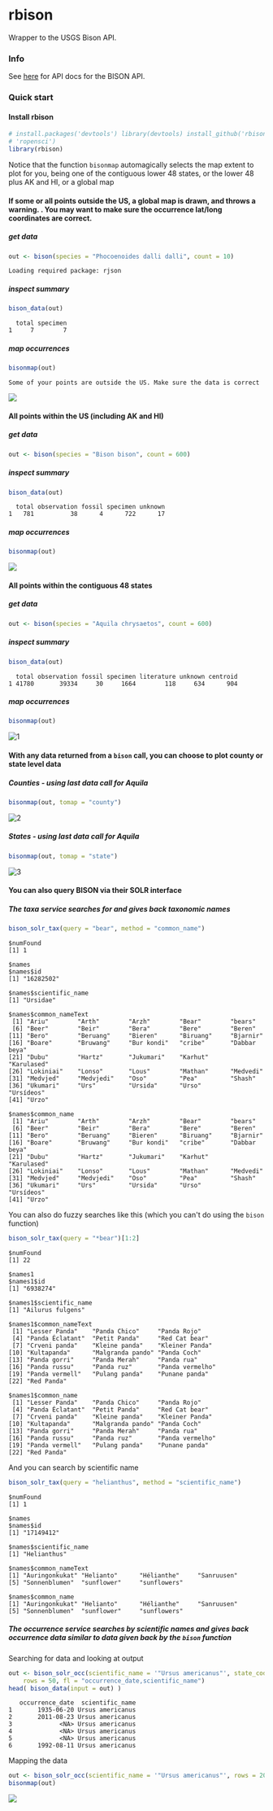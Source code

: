 


rbison
======

Wrapper to the USGS Bison API. 

### Info

See [here](http://bison.usgs.ornl.gov/services.html) for API docs for the BISON API.


### Quick start

#### Install rbison


```r
# install.packages('devtools') library(devtools) install_github('rbison',
# 'ropensci')
library(rbison)
```


Notice that the function `bisonmap` automagically selects the map extent to plot for you, 
being one of the contiguous lower 48 states, or the lower 48 plus AK and HI, or a global map

#### If some or all points outside the US, a global map is drawn, and throws a warning. . You may want to make sure the occurrence lat/long coordinates are correct.
##### get data

```r
out <- bison(species = "Phocoenoides dalli dalli", count = 10)
```

```
Loading required package: rjson
```


##### inspect summary

```r
bison_data(out)
```

```
  total specimen
1     7        7
```


##### map occurrences

```r
bisonmap(out)
```

```
Some of your points are outside the US. Make sure the data is correct
```

![](inst/assets/img/unnamed-chunk-5.png) 



####  All points within the US (including AK and HI)
##### get data

```r
out <- bison(species = "Bison bison", count = 600)
```


##### inspect summary

```r
bison_data(out)
```

```
  total observation fossil specimen unknown
1   781          38      4      722      17
```


##### map occurrences

```r
bisonmap(out)
```

![](inst/assets/img/unnamed-chunk-8.png) 


####  All points within the contiguous 48 states
##### get data

```r
out <- bison(species = "Aquila chrysaetos", count = 600)
```


##### inspect summary

```r
bison_data(out)
```

```
  total observation fossil specimen literature unknown centroid
1 41780       39334     30     1664        118     634      904
```


##### map occurrences

```r
bisonmap(out)
```

![1](inst/assets/img/unnamed-chunk-11.png) 



####  With any data returned from a `bison` call, you can choose to plot county or state level data
##### Counties - using last data call for Aquila 

```r
bisonmap(out, tomap = "county")
```

![2](inst/assets/img/unnamed-chunk-12.png) 


##### States - using last data call for Aquila 

```r
bisonmap(out, tomap = "state")
```

![3](inst/assets/img/unnamed-chunk-13.png) 



####  You can also query BISON via their SOLR interface
##### The taxa service searches for and gives back taxonomic names

```r
bison_solr_tax(query = "bear", method = "common_name")
```

```
$numFound
[1] 1

$names
$names$id
[1] "16282502"

$names$scientific_name
[1] "Ursidae"

$names$common_nameText
 [1] "Ariu"        "Arth"        "Arzh"        "Bear"        "bears"      
 [6] "Beer"        "Beir"        "Bera"        "Bere"        "Beren"      
[11] "Bero"        "Beruang"     "Bieren"      "Biruang"     "Bjarnir"    
[16] "Boare"       "Bruwang"     "Bur kondi"   "cribe"       "Dabbar beya"
[21] "Dubu"        "Hartz"       "Jukumari"    "Karhut"      "Karulased"  
[26] "Lokiniai"    "Lonso"       "Lous"        "Mathan"      "Medvedi"    
[31] "Medvjed"     "Medvjedi"    "Oso"         "Pea"         "Shash"      
[36] "Ukumari"     "Urs"         "Ursida"      "Urso"        "Ursídeos"   
[41] "Urzo"       

$names$common_name
 [1] "Ariu"        "Arth"        "Arzh"        "Bear"        "bears"      
 [6] "Beer"        "Beir"        "Bera"        "Bere"        "Beren"      
[11] "Bero"        "Beruang"     "Bieren"      "Biruang"     "Bjarnir"    
[16] "Boare"       "Bruwang"     "Bur kondi"   "cribe"       "Dabbar beya"
[21] "Dubu"        "Hartz"       "Jukumari"    "Karhut"      "Karulased"  
[26] "Lokiniai"    "Lonso"       "Lous"        "Mathan"      "Medvedi"    
[31] "Medvjed"     "Medvjedi"    "Oso"         "Pea"         "Shash"      
[36] "Ukumari"     "Urs"         "Ursida"      "Urso"        "Ursídeos"   
[41] "Urzo"       
```

You can also do fuzzy searches like this (which you can't do using the `bison` function)

```r
bison_solr_tax(query = "*bear")[1:2]
```

```
$numFound
[1] 22

$names1
$names1$id
[1] "6938274"

$names1$scientific_name
[1] "Ailurus fulgens"

$names1$common_nameText
 [1] "Lesser Panda"    "Panda Chico"     "Panda Rojo"     
 [4] "Panda Éclatant"  "Petit Panda"     "Red Cat bear"   
 [7] "Crveni panda"    "Kleine panda"    "Kleiner Panda"  
[10] "Kultapanda"      "Malgranda pando" "Panda Coch"     
[13] "Panda gorri"     "Panda Merah"     "Panda rua"      
[16] "Panda russu"     "Panda ruz"       "Panda vermelho" 
[19] "Panda vermell"   "Pulang panda"    "Punane panda"   
[22] "Red Panda"      

$names1$common_name
 [1] "Lesser Panda"    "Panda Chico"     "Panda Rojo"     
 [4] "Panda Éclatant"  "Petit Panda"     "Red Cat bear"   
 [7] "Crveni panda"    "Kleine panda"    "Kleiner Panda"  
[10] "Kultapanda"      "Malgranda pando" "Panda Coch"     
[13] "Panda gorri"     "Panda Merah"     "Panda rua"      
[16] "Panda russu"     "Panda ruz"       "Panda vermelho" 
[19] "Panda vermell"   "Pulang panda"    "Punane panda"   
[22] "Red Panda"      
```

And you can search by scientific name

```r
bison_solr_tax(query = "helianthus", method = "scientific_name")
```

```
$numFound
[1] 1

$names
$names$id
[1] "17149412"

$names$scientific_name
[1] "Helianthus"

$names$common_nameText
[1] "Auringonkukat" "Helianto"      "Hélianthe"     "Sanruusen"    
[5] "Sonnenblumen"  "sunflower"     "sunflowers"   

$names$common_name
[1] "Auringonkukat" "Helianto"      "Hélianthe"     "Sanruusen"    
[5] "Sonnenblumen"  "sunflower"     "sunflowers"   
```


##### The occurrence service searches by scientific names and gives back occurrence data similar to data given back by the `bison` function

Searching for data and looking at output


```r
out <- bison_solr_occ(scientific_name = '"Ursus americanus"', state_code = '"New Mexico"', 
    rows = 50, fl = "occurrence_date,scientific_name")
head( bison_data(input = out) )
```

```
   occurrence_date  scientific_name
1       1935-06-20 Ursus americanus
2       2011-08-23 Ursus americanus
3             <NA> Ursus americanus
4             <NA> Ursus americanus
5             <NA> Ursus americanus
6       1992-08-11 Ursus americanus
```


Mapping the data


```r
out <- bison_solr_occ(scientific_name = '"Ursus americanus"', rows = 200)
bisonmap(out)
```

![](inst/assets/img/unnamed-chunk-16.png) 
